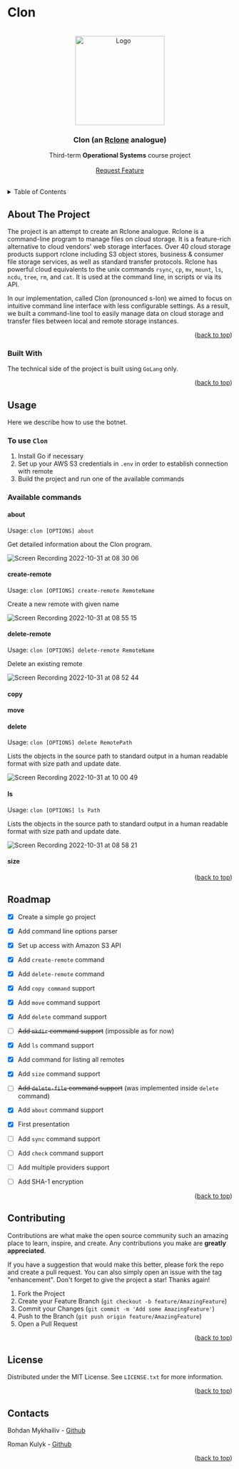 # Clon

<div id="top"></div>


<br />
<div align="center">
    <img src="https://img.freepik.com/free-vector/cute-elephant-sitting-waving-hand-cartoon-vector-icon-illustration_138676-2220.jpg?w=2000" alt="Logo" width="200" height="auto">

  <h3 align="center">Clon (an <a href="https://rclone.org/">Rclone</a> analogue)</h3>

  <p align="center">
    Third-term <b>Operational Systems</b> course project 
    <br />
        <br />
    <a href="https://github.com/kkulykk/clon/issues">Request Feature</a>
  </p>
    <br />
</div>



<!-- TABLE OF CONTENTS -->
<details>
  <summary>Table of Contents</summary>
  <ol>
    <li>
      <a href="#about-the-project">About The Project</a>
      <ul>
        <li><a href="#built-with">Built With</a></li>
      </ul>
    </li>
    </li>
    <li><a href="#usage">Usage</a></li>
    <li><a href="#roadmap">Roadmap</a></li>
    <li><a href="#contributing">Contributing</a></li>
    <li><a href="#license">License</a></li>
    <li><a href="#contacts">Contacts</a></li>
  </ol>
</details>



<!-- ABOUT THE PROJECT -->
## About The Project


The project is an attempt to create an Rclone analogue. Rclone is a command-line program to manage files on cloud storage. It is a feature-rich alternative to cloud vendors' web storage interfaces. Over 40 cloud storage products support rclone including S3 object stores, business & consumer file storage services, as well as standard transfer protocols. Rclone has powerful cloud equivalents to the unix commands `rsync`, `cp`, `mv`, `mount`, `ls`, `ncdu`, `tree`, `rm`, and `cat`. It is used at the command line, in scripts or via its API.

In our implementation, called Clon (pronounced s-lon) we aimed to focus on intuitive command line interface with less configurable settings. As a result, we built a command-line tool to easily manage data on cloud storage and transfer files between local and remote storage instances.


<p align="right">(<a href="#top">back to top</a>)</p>



### Built With

The technical side of the project is built using `GoLang` only.


<p align="right">(<a href="#top">back to top</a>)</p>


<!-- GETTING STARTED -->
## Usage

Here we describe how to use the botnet.

### To use `Clon`


1. Install Go if necessary
2. Set up your AWS S3 credentials in `.env` in order to establish connection with remote
3. Build the project and run one of the available commands

### Available commands

#### about
Usage: `clon [OPTIONS] about`

Get detailed information about the Clon program.

![Screen Recording 2022-10-31 at 08 30 06](https://user-images.githubusercontent.com/72144618/198945553-d36147af-554d-4215-8cf9-9cf3e288062d.gif)

#### create-remote
Usage: `clon [OPTIONS] create-remote RemoteName`

Create a new remote with given name

![Screen Recording 2022-10-31 at 08 55 15](https://user-images.githubusercontent.com/72144618/198949280-7c30e363-53b3-446e-87c1-59ed83303882.gif)


#### delete-remote

Usage: `clon [OPTIONS] delete-remote RemoteName`

Delete an existing remote

![Screen Recording 2022-10-31 at 08 52 44](https://user-images.githubusercontent.com/72144618/198948965-82d0fd78-feb1-4141-acbd-8fe1d8762b13.gif)


#### copy


#### move


#### delete

Usage: `clon [OPTIONS] delete RemotePath`

Lists the objects in the source path to standard output in a human readable
format with size path and update date.

![Screen Recording 2022-10-31 at 10 00 49](https://user-images.githubusercontent.com/72144618/198960291-0076a915-be17-4fa9-aa86-6d2e165152f3.gif)


#### ls
Usage: `clon [OPTIONS] ls Path`

Lists the objects in the source path to standard output in a human readable
format with size path and update date.

![Screen Recording 2022-10-31 at 08 58 21](https://user-images.githubusercontent.com/72144618/198949662-a52a4db7-374f-41b4-8322-94bc450b6be4.gif)


#### size

<p align="right">(<a href="#top">back to top</a>)</p>


<!-- ROADMAP -->
## Roadmap


- [x] Create a simple go project
- [x] Add command line options parser
- [x] Set up access with Amazon S3 API
- [x] Add `create-remote` command
- [x] Add `delete-remote` command
- [x] Add `copy command` support
- [x] Add `move` command support
- [x] Add `delete` command support
- [ ] ~~Add `mkdir` command support~~ (impossible as for now)
- [x] Add `ls` command support 
- [x] Add command for listing all remotes
- [x] Add `size` command support
- [ ] ~~Add `delete-file` command support~~ (was implemented inside `delete` command)
- [x] Add `about` command support
- [x] First presentation
- [ ] Add `sync` command support
- [ ] Add `check` command support
- [ ] Add multiple providers support
- [ ] Add SHA-1 encryption


<p align="right">(<a href="#top">back to top</a>)</p>



<!-- CONTRIBUTING -->
## Contributing

Contributions are what make the open source community such an amazing place to learn, inspire, and create. Any contributions you make are **greatly appreciated**.

If you have a suggestion that would make this better, please fork the repo and create a pull request. You can also simply open an issue with the tag "enhancement".
Don't forget to give the project a star! Thanks again!

1. Fork the Project
2. Create your Feature Branch (`git checkout -b feature/AmazingFeature`)
3. Commit your Changes (`git commit -m 'Add some AmazingFeature'`)
4. Push to the Branch (`git push origin feature/AmazingFeature`)
5. Open a Pull Request

<p align="right">(<a href="#top">back to top</a>)</p>



<!-- LICENSE -->
## License

Distributed under the MIT License. See `LICENSE.txt` for more information.

<p align="right">(<a href="#top">back to top</a>)</p>



<!-- CONTACT -->
## Contacts

Bohdan Mykhailiv - [Github](https://github.com/bmykhaylivvv)

Roman Kulyk - [Github](https://github.com/kkulykk)


<p align="right">(<a href="#top">back to top</a>)</p>


